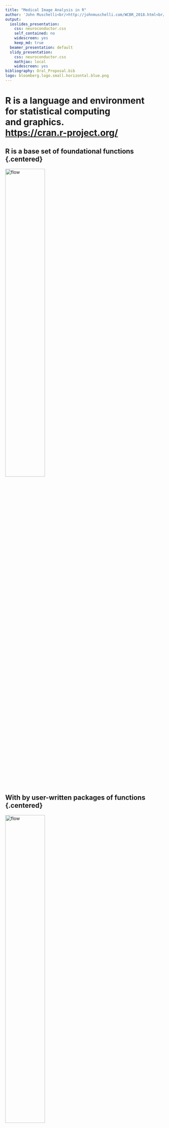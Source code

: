 ```yaml
---
title: "Medical Image Analysis in R"
author: 'John Muschelli<br/>http://johnmuschelli.com/WCBR_2018.html<br/> Johns Hopkins Bloomberg School of Public Health'
output:
  ioslides_presentation:
    css: neuroconductor.css
    self_contained: no
    widescreen: yes
    keep_md: true
  beamer_presentation: default
  slidy_presentation:
    css: neuroconductor.css
    mathjax: local
    widescreen: yes
bibliography: Oral_Proposal.bib
logo: bloomberg.logo.small.horizontal.blue.png
---
```

<style type="text/css">
article {
  font-size: 30pt;
}
</style>





# R is a language and environment <br>for **statistical** computing <br>and graphics. <br> https://cran.r-project.org/

## R is a base set of foundational functions {.centered}

<img src="figures/r_no_packages.png" style="width:50%; margin: auto;" alt="flow"> 

## With by user-written packages of functions {.centered}

<img src="figures/r_with_packages.png" style="width:50%; margin: auto;" alt="flow"> 

----
<div class="container"> 
<div id="left_col2"> 
  <h2>Workflow for an Analysis</h2>
<div style='font-size: 32pt;'>

- bash <img src="figures/Bash-new-600x600.png" style="width:20%; display: inline; margin: auto;" alt="flow"> 
- FSL <img src="figures/FSL.png" style="width:20%; display: inline; margin: auto;" alt="flow"> 
- ANTs <img src="figures/ants.png" style="width:20%; display: inline; margin: auto;" alt="flow"> 
- MRIcroGL <img src="figures/mricrogl.png" style="width:20%; display: inline; margin: auto;" alt="flow"> 
- OsiriX <img src="figures/OsiriX.png" style="width:20%; display: inline; margin: auto;" alt="flow"> 
- SPM 12 <img src="figures/spm12.png" style="width:20%; display: inline; margin: auto;" alt="flow"> 

</div>
  </div>    
  <div id="right_col2">
<img src="figures/workflow_edited_nonR.png" style="width:70%; display: block; margin: auto;" alt="flow">
  </div>
</div>


----
<div class="container"> 
<div id="left_col2"> 
  <h2>Workflow for an Analysis</h2>
<div style='font-size: 32pt;'>
  
Multiple pieces of software used

  - all different syntax
</div>
  </div>    
  <div id="right_col2">
<img src="figures/workflow_edited_nonR.png" style="width:70%; display: block; margin: auto;" alt="flow">
  </div>
</div>


## It's typical to have lots of software choices

<img src="figures/carp_2012_figure_full.jpg" style="width:550px; display: block; margin: auto;" alt="flow">

<!-- ![](figures/carp_2012_figure_full.jpg) -->

Carp, Joshua. "The secret lives of experiments: methods reporting in the fMRI literature." Neuroimage 63.1 (2012): 289-300.

----
<div class="container"> 
<div id="left_col2"> 
  <h2>Our Goal: </h2>
<div style='font-size: 24pt;'>
  
Lower the bar to entry 

- all R code
    - pipeline tool
    - "native" R code

Complete pipeline
  
  - preprocessing and analysis
</div>
  </div>    
  <div id="right_col2">
<img src="figures/workflow_edited_R.png" style="width:70%; display: block; margin: auto;" alt="flow">
  </div>
</div>



## What did R have?
<img src="figures/grandma_meme.jpg" style="width:65%; display: block; margin: auto;" alt="flow">
  <p style='font-size: 12pt;'> [https://imgflip.com/memegenerator/Grandma-Finds-The-Internet](https://imgflip.com/memegenerator/Grandma-Finds-The-Internet)
  </p>  


## What did R have?

  <img src="figures/imaging_task_view.png" style="width:100%; display: inline; margin: auto;" alt="flow">
  
## Bioinformatics Repository: Bioconductor<br> <img src="figures/bioconductor.png" style="width:65%; display: inline; margin: auto;" alt="flow"> 

- centralized bioinformatics/genomics packages
- large community/number of packages (> 1300)
- published tutorials and workflows 
- additional requirements to CRAN (e.g. packages need vignettes)


## Bioinformatics Repository: Bioconductor<br> <img src="figures/bioconductor.png" style="width:65%; display: inline; margin: auto;" alt="flow"> 

- team of developers/maintainers
- multiple grants of support 

## Python Framework: NiPy <img src="figures/nipype.png" style="width:80%; display: inline; margin: auto;" alt="flow">

- integrates multiple neuroimaging software
- standardizes the syntax
- provides workflows
- allows the user to take advantage of all of Python
    - pandas, scikit-learn, Jupyter notebooks




# <img src="figures/neuroconductor_brain_type_bbg.png" style="width:80%; display: inline; margin: auto;" alt="flow"><br> An R Platform for <br> Medical Imaging Analysis



## What is Neuroconductor?

1.  A community of developers and users of R packages for imaging
2.  A website [https://neuroconductor.org/](https://neuroconductor.org/).
    - with tutorials and help
3.  A team helping developers and users (John, Adi Gherman, Ciprian Crainiceanu, Brian Caffo)
4.  A centralized repository of maintained packages


## Goal: Centralize the packages (currently 62)

  <img src="figures/neuroc_list_packages.png" style="width:100%; display: inline; margin: auto;" alt="flow">


----
<div class="container"> 
<div id="left_col2"> 
<h2>Neuroconductor Goal: </h2>

<div style='font-size: 28pt;'>

Detailed **tutorials** on how to actually perform an analysis  

</br>

- [http://johnmuschelli.com/neuroc](http://johnmuschelli.com/neuroc/)  

</div> 
</div>    
<div id="right_col2">
<img src="figures/cat_analysis.gif" style="width:80%; display: block; margin: auto;">
<p style='font-size: 10pt;'> From [http://i.imgur.com/0Y1xISa.gifv](http://i.imgur.com/0Y1xISa.gifv).
</p>
</div>
</div>


# Solution: Build a Bioconductor-like Solution using Current Tools

## Git and GitHub

- Git version control system: stores changes of files 
<img src="figures/git_logo.png" style="width:20%; display: block; margin: auto;" alt="flow"> 

- GitHub is an **online** server of repositories
- Distribute packages and install them via `devtools::install_github`

<img src="figures/github-logo.png" style="width:25%; display: block; margin: auto;" alt="flow"> 

## Continuous Integration: Travis and Appveyor

- Builds and checks R packages on Windows (Appveyor) and Linux/OS X (Travis CI)
- Works well with GitHub

<img src="figures/travis_logo.png" style="width:40%; display: inline; margin: auto;" alt="flow"> &emsp;&emsp;&emsp; <img src="figures/appveyor.png" style="width:20%; display: inline; margin: auto;" alt="flow"> 

----
<div class="container"> 
<div id="left_col2"> 
  <h2>Development Pipeline: </h2>
  
<div style='font-size: 28pt;'>
  
Check the package for stability

- check against other imaging software (e.g. FSL)

</div> 
  </p>
</div>    
  <div id="right_col2">
  
  <img src="figures/neuroc_workflow.png" style="width:75%; display: block; margin: auto;" alt="flow"> 
  </div>
</div>


## Helping Developers

<div id="left_col" style="font-size: 28pt;">
- GitHub allows the Neuroconductor team to help fix issues
- Pull Requests to developers
- Standardized checking of Packages (Travis configuration)
- Remove unnecessary hurdles for developers
</div>
  <div id="right_col">
  
  <img src="figures/help_me_help_you.gif" style="width:110%; margin: auto;" alt="flow"> 
  <br>
  <br>
  <br>
  <div style="font-size: 10pt;">
Image from: https://giphy.com/gifs/medblr-medschool-dr-dres-anatomy-uRb2p09vY8lEs
</div>

  </div>
</div>



## Benefits of Neuroconductor: 

<div style='font-size: 32pt;'>
  
Allow imaging to use all `R` has to offer:
  
- Statistics and Machine Learning
- Versioning and testing
- Reproducibile reports and analyses
- Shiny (web applications)
- Genomics/Imaging analysis in one platform
    - Bioconductor
  
</div>


## <img src="figures/neuroconductor_iconwithtype_bbg.png" style="width:10%; display: inline; margin: auto;" alt="flow"> Neuroconductor Downsides

<div style='font-size: 28pt;'>

1.  More control over the workflow = more work
2.  Users need external software (versions/installation)
3.  No control over external software
    - if maintainer changes something, not much recourse
4.  Need the content (buy-in from the community)

</div>


# Example Packages


## ANTsR

Based on ANTs: Advanced Normalization Tools

- State-of-the-art image processing pipelines
- Group has won challenges for imaging analysis
- Still actively maintained and developed
- Depends on the Insight ToolKit (ITK) medical image processing library

## Using R as a Pipeline Tool: fslr

- `fslr` package - call FSL from R

- Requires FSL to be installed (only *nix systems)

<img src="figures/fslr_r_figure.png" style="width:45%; display: block; margin: auto;" alt="flow">

## spm12r: Wrapper Functions for SPM

- Wraps some `MATLAB` code to call SPM scripts
- Using `R` syntax (but `MATLAB` runs the code)
- Built from SPM batch commands
- Shown in worked example: 
http://johnmuschelli.com/talks/fmri_task_processing/index.html#1

## neurohcp: Human Connectome Project 

- Allows you to download data from [Human Connectome Project](https://www.humanconnectome.org/)
- The 1200 Subjects release: behavioral and 3T MR imaging data from 1206 healthy young adult participants.  Standardized protocol.
- Tutorial: http://johnmuschelli.com/neuroc/neurohcp

## malf.templates: Segmented T1-weighted Images 
<div style='font-size: 20pt;'>
- Data from the MICCAI 2012 Challenge on Multi-atlas Labelling Data
- From OASIS project and the labeled data as provided by
Neuromorphometrics, Inc. (http://Neuromorphometrics.com/) 
</div>

![](WCBR_2018_files/figure-html/unnamed-chunk-2-1.png)<!-- -->

## Current limitations

<div id="left_col" style="font-size: 28pt;">
- R is cross platform, but some packages that depend on *nix system
- Still in beta testing, but more likely to incorporate requests
- Rcpp requires compiled code, (see below)
- Licenses with data can be tricky
</div>

<img src="figures/install_bomb.jpg" style="width:40%;" alt="neurohacking">
<div style="font-size: 10pt;">
Image from: https://imgflip.com/i/22gplr
</div>



## Training we are providing

<div class="container"> 
   <div class="left-half" style="font-size: 28pt;">
   Coursera Course: Introduction to Neurohacking In R 
  </div>
  <div class="right-half" style="font-size: 28pt;">
  <img src="figures/neurohacking_logo.png" style="width:40%;" alt="neurohacking">
  </div>
[https://www.coursera.org/learn/neurohacking/](https://www.coursera.org/learn/neurohacking/)

<div style="font-size: 28pt;">
  http://johnmuschelli.com/imaging_in_r/
   ENAR 2018
</div>
</div>

# Thanks
